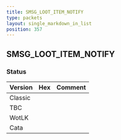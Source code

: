```yaml
---
title: SMSG_LOOT_ITEM_NOTIFY
type: packets
layout: single_markdown_in_list
position: 357
---
```


## SMSG_LOOT_ITEM_NOTIFY

### Status

Version | Hex | Comment
---------- | ---------- | ---------- 
Classic |  |  
TBC |  |  
WotLK |  |  
Cata |  |  
